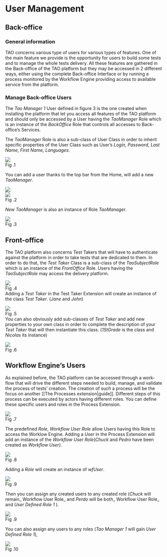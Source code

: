 <!--
author:
    - 'Jérôme Bogaerts'
created_at: '2011-02-15 15:27:56'
updated_at: '2013-03-13 15:04:04'
tags:
    - 'Users Management Model'
-->

User Management
===============



Back-office
-----------

### General information

TAO concerns various type of users for various types of features. One of the main feature we provide is the opportunity for users to build some tests and to manage the whole tests delivery. All these features are gathered in the Back-office of the TAO platform but they may be accessed in 2 different ways, either using the complete Back-office Interface or by running a process monitored by the Workflow Engine providing access to available service from the platform.

### Manage Back-office Users

The *Tao Manager 1* User defined in figure 3 is the one created when installing the platform that let you access all features of the TAO platform and should only be accessed by a User having the *TaoManager* Role which is an instance of the *BackOffice* Role that controls all accesses to Back-office’s Services.<br/>

The *TaoManager* Role is also a sub-class of User Class in order to inherit specific properties of the User Class such as User’s *Login, Password, Last Name, First Name, Languages*.

![](http://forge.taotesting.com/attachments/277/role-whtoutInst.png)\
Fig .1

You can add a user thanks to the top bar from the Home, will add a new *TaoManager*.

![](http://forge.taotesting.com/attachments/281/CompleteInterface.png)\
![](http://forge.taotesting.com/attachments/282/AddUser2.png)\
Fig .2

*New TaoManager* is also an instance of Role *TaoManager*.

![](http://forge.taotesting.com/attachments/284/role-addingNewManager.png)\
Fig .3

Front-office
------------

The TAO platform also concerns Test Takers that will have to authenticate against the platform in order to take tests that are dedicated to them. In order to do that, the *Test Taker* Class is a sub-class of the *TaoSubjectRole* which is an instance of the *FrontOffice* Role. Users having the *TaoSubjectRole* may access the delivery platform.

![](http://forge.taotesting.com/attachments/285/addTestTaker.png)\
Fig .4\
Adding a *Test Taker* in the Test Taker Extension will create an instance of the class *Test Taker*. (*Jane* and *John*)

![](http://forge.taotesting.com/attachments/286/role-addingNewTestTaker.png)\
Fig .5\
You can also obviously add sub-classes of *Test Taker* and add new properties to your own class in order to complete the description of your *Test Taker* that will then instantiate this class. (*1StGrade* is the class and *Nicolas* its instance)

![](http://forge.taotesting.com/attachments/287/role-addingNewTestTakerClass.png)\
Fig .6

Workflow Engine’s Users
-----------------------

As explained before, the TAO platform can be accessed through a work-flow that will drive the different steps needed to build, manage, and validate the process of tests’ creation. The creation of such a process will be the focus on another [[The Processes extension|guide]]. Different steps of this process can be executed by actors having different roles. You can define these specific users and roles in the Process Extension.

![](http://forge.taotesting.com/attachments/288/addRole.png)\
Fig .7

The predefined *Role*, *Workflow* *User Role* allow Users having this Role to access the Worklow Engine. Adding a *User* in the Process Extension will add an instance of the *Workflow User Role*(*Chuck* and *Pedro* have been created as *Workflow User)*.

![](http://forge.taotesting.com/attachments/289/role-addingNewWfUser.png)\
Fig .8

Adding a *Role* will create an instance of *wfUser*.

![](http://forge.taotesting.com/attachments/290/role-addingNewRole.png)\
Fig .9

Then you can assign any created users to any created role (*Chuck* will remain\_ Workflow User Role\_ and *Perdo* will be both\_ Workflow User Role\_ and *User Defined Role 1* ).

![](http://forge.taotesting.com/attachments/291/role-assigningUserRole.png)\
Fig .9

You can also assign any users to any roles (*Tao Manager 1* will gain *User Defined Role 1*),

![](http://forge.taotesting.com/attachments/292/role-assigningManagerToRole.png)\
Fig .10


